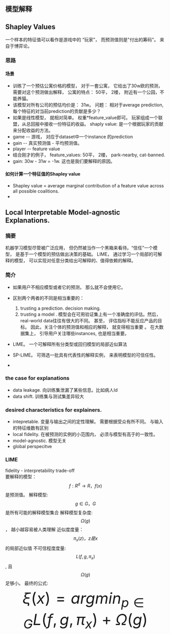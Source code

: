  ## 模型解释
## Shapley Values
 一个样本的特征值可以看作是游戏中的 “玩家”， 而预测值则是"付出的筹码"。 来自于博弈论。
### 思路
#### 场景
- 训练了一个预估公寓价格的模型， 对于一套公寓， 它给出了30w欧的预测， 需要对这个预测做出解释， 公寓的特点： 50平， 2楼， 附近有一个公园，不能养猫。
- 该模型对所有公司的预估均价是： 31w。 问题： 相对于average prediction, 每个特征的对当前prediction的贡献是多少？
- 如果是线性模型， 就相对简单。 权重*feature_value即可。  玩家组成一个联盟，从总回报中接收一份特征的收益。  shaply value: 是一个根据玩家的贡献来分配收益的方法。
- game -- 游戏， 对应于dataset中一个instance 的prediction
- gain -- 真实预测值 - 平均预测值。
- player -- feature value
- 结合刚才的例子， feature_values: 50平， 2楼， park-nearby, cat-banned.
- gain: 30w - 31w = -1w. 这也是我们要解释的原因。

#### 如何计算一个特征值的Shapley value
- Shapley value = average marginal contribution of a feature value across all possible coalitions.
- 





## Local Interpretable Model-agnostic Explanations. 
### 摘要
机器学习模型尽管被广泛应用， 但仍然被当作一个黑箱来看待。“信任”一个模型， 是基于一个模型的预估做出决策的基础。
LIME， 通过学习一个局部的可解释的模型， 可以实现对任意分类给出可解释的、值得依赖的解释。

### 简介
- 如果用户不相应模型或者它的预测， 那么就不会使用它。
- 区别两个两者的不同是相当重要的：
    1. trusting a prediction.   decision making. 
    2. trusting a model .  模型会在可用验证集上有一个准确度的评估。然后， real-world data往往有很大的不同。 甚至， 评估指标不能反应产品的目标。 因此，关注个体的预测值和相应的解释， 就变得相当重要 。 在大数据集上， 引导用户关注哪些instances, 也是相当重要。

- LIME。 一个可解释所有分类型或回归模型的局部近似算法
- SP-LIME。  可筛选一批具有代表性的解释实例， 来表明模型的可信任性。
- 

### the case for explanations
- data leakage. 向训练集泄漏了某些信息。比如病人Id
- data shift. 训练集与测试集差异较大

### desired characteristics for explainers.
- intepretable.  变量与输出之间的定性理解。 需要根据受众有所不同。 与输入的特征维数有区别
- local fidelity. 在被预测的实例的小范围内， 必须与模型有高于的一致性。
- model-agnostic.  模型无关
- global perspecitve

### LIME
fidelity - interpretability trade-off   
要解释的模型： $$f: R^d \rightarrow R， f(x) $$是预测值。 
解释模型: $$g \in G ， G$$是所有可能的解释模型集合
解释模型复杂度: $$\Omega(g)$$， 越小越容易被人类理解
近似度度量：$$\pi_x(z) ， z是x$$的局部近似值
不可信程度度量: $$L(f, g, \pi_x)$$ , 且 $$\Omega(g)$$足够小。
最终的公式:
<font size='15'> $$\xi(x) = argmin_{p \in G} L(f, g, \pi_x) + \Omega(g)$$ </font>


 